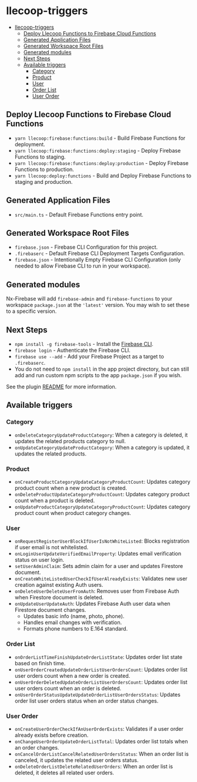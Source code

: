 # llecoop-triggers

- [llecoop-triggers](#llecoop-triggers)
  - [Deploy Llecoop Functions to Firebase Cloud Functions](#deploy-llecoop-functions-to-firebase-cloud-functions)
  - [Generated Application Files](#generated-application-files)
  - [Generated Workspace Root Files](#generated-workspace-root-files)
  - [Generated modules](#generated-modules)
  - [Next Steps](#next-steps)
  - [Available triggers](#available-triggers)
    - [Category](#category)
    - [Product](#product)
    - [User](#user)
    - [Order List](#order-list)
    - [User Order](#user-order)

## Deploy Llecoop Functions to Firebase Cloud Functions

- `yarn llecoop:firebase:functions:build` - Build Firebase Functions for deployment.
- `yarn llecoop:firebase:functions:deploy:staging` - Deploy Firebase Functions to staging.
- `yarn llecoop:firebase:functions:deploy:production` - Deploy Firebase Functions to production.
- `yarn llecoop:deploy:functions` - Build and Deploy Firebase Functions to staging and production.

## Generated Application Files

- `src/main.ts` - Default Firebase Functions entry point.

## Generated Workspace Root Files

- `firebase.json` - Firebase CLI Configuration for this project.
- `.firebaserc` - Default Firebase CLI Deployment Targets Configuration.
- `firebase.json` - Intentionally Empty Firebase CLI Configuration (only needed to allow Firebase CLI to run in your workspace).

## Generated modules

Nx-Firebase will add `firebase-admin` and `firebase-functions` to your workspace `package.json` at the `'latest'` version. You may wish to set these to a specific version.

## Next Steps

- `npm install -g firebase-tools` - Install the [Firebase CLI](https://firebase.google.com/docs/cli).
- `firebase login` - Authenticate the Firebase CLI.
- `firebase use --add` - Add your Firebase Project as a target to `.firebaserc`.
- You do not need to `npm install` in the app project directory, but can still add and run custom npm scripts to the app `package.json` if you wish.

See the plugin [README](https://github.com/simondotm/nx-firebase/blob/main/README.md) for more information.

## Available triggers

### Category

- `onDeleteCategoryUpdateProductCategory`: When a category is deleted, it updates the related products category to null.
- `onUpdateCategoryUpdateProductCategory`: When a category is updated, it updates the related products.

### Product

- `onCreateProductCategoryUpdateCategoryProductCount`: Updates category product count when a new product is created.
- `onDeleteProductUpdateCategoryProductCount`: Updates category product count when a product is deleted.
- `onUpdateProductCategoryUpdateCategoryProductCount`: Updates category product count when product category changes.

### User

- `onRequestRegisterUserBlockIfUserIsNotWhiteListed`: Blocks registration if user email is not whitelisted.
- `onLoginUserUpdateVerifiedEmailProperty`: Updates email verification status on user login.
- `setUserAdminClaim`: Sets admin claim for a user and updates Firestore document.
- `onCreateWhiteListedUserCheckIfUserAlreadyExists`: Validates new user creation against existing Auth users.
- `onDeleteUserDeleteUserFromAuth`: Removes user from Firebase Auth when Firestore document is deleted.
- `onUpdateUserUpdateAuth`: Updates Firebase Auth user data when Firestore document changes.
  - Updates basic info (name, photo, phone).
  - Handles email changes with verification.
  - Formats phone numbers to E.164 standard.

### Order List

- `onOrderListTimeFinishUpdateOrderListState`: Updates order list state based on finish time.
- `onUserOrderCreatedUpdateOrderListUserOrdersCount`: Updates order list user orders count when a new order is created.
- `onUserOrderDeletedUpdateOrderListUserOrdersCount`: Updates order list user orders count when an order is deleted.
- `onUserOrderStatusUpdateUpdateOrderListUserOrdersStatus`: Updates order list user orders status when an order status changes.

### User Order

- `onCreateUserOrderCheckIfAnUserOrderExists`: Validates if a user order already exists before creation.
- `onChangeUserOrderUpdateOrderListTotal`: Updates order list totals when an order changes.
- `onCancelOrderListCancelRelatedUserOrdersStatus`: When an order list is canceled, it updates the related user orders status.
- `onDeleteOrderListDeleteRelatedUserOrders`: When an order list is deleted, it deletes all related user orders.
